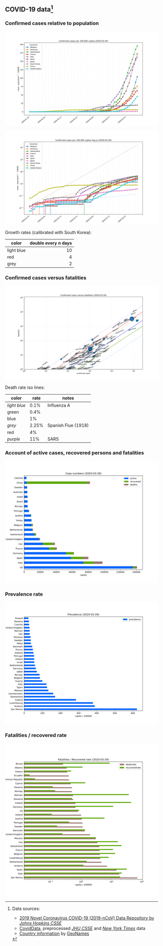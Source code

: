 ## COVID-19 data[^1]


### Confirmed cases relative to population

![population relative cases](./assets/images/tl-cases-r.svg)

![population relative cases (log)](./assets/images/tl-cases-rl.svg)

Growth rates (calibrated with South Korea):

color        | double every *n* days
------------ | ----------------------:
light blue   |  10
red          |  4
grey         |  2


### Confirmed cases versus fatalities
![countrywise confirmed cases versus fatalities](./assets/images/cases-deaths-ll.svg)

Death rate iso lines:

color        | rate   | notes
------------ | ------ | ------
*light blue* |  0.1%  | Influenza A
green        |  0.4%  |
blue         |  1%    |
*grey*       |  2.25% | Spanish Flue (1918)
red          |  4%    |
*purple*     |  11%   | SARS


### Account of active cases, recovered persons and fatalities

![cases in total](./assets/images/cases.svg)


### Prevalence rate

![population relative prevalence](./assets/images/preval-r.svg)


### Fatalities / recovered rate

![population relative deaths / recovered](./assets/images/deaths-recov-rl.svg)



[^1]: Data sources:
      - [2019 Novel Coronavirus COVID-19 (2019-nCoV) Data Repository by *Johns Hopkins CSSE*][JHUCSSE][^3]
      - [CovidData], preprocessed *[JHU CSSE][JHUCSSE]* and [*New York Times*][NYTData][^4] data
      - [Country information][CountryDataGN][^2] by [GeoNames]

[^2]: Licensed under a [Creative Commons Attribution 4.0 License][CC-by-4.0]
[^3]: [Terms of Use][JHU-TOS]: Data, copyright 2020 Johns Hopkins University, all rights reserved, is provided to the public strictly for educational and academic research purposes.
[^4]: [License and Attribution][NYT-TOS]: Data from *The New York Times*, based on reports from state and local health agencies.

[JHUCSSE]: https://github.com/CSSEGISandData/COVID-19 "2019 Novel Coronavirus COVID-19 (2019-nCoV) Data Repository by Johns Hopkins CSSE"
[CovidData]: https://github.com/coviddata/coviddata "CovidData, preprocessed JHU CSSE and New York Times data"
[NYTData]: https://github.com/nytimes/covid-19-data "New York Times Covid-19 US states data"

[GeoNames]: http://www.geonames.org/ "GeoNames"
[CountryDataGN]: https://download.geonames.org/export/dump/countryInfo.txt "GeoNames country data"

[CC-by-4.0]: https://creativecommons.org/licenses/by/4.0/ "Creative Commons Attribution 4.0 License"
[JHU-TOS]: https://github.com/CSSEGISandData/COVID-19/blob/master/README.md "Terms of use"
[NYT-TOS]: https://github.com/nytimes/covid-19-data#license-and-attribution "License and Attribution"
